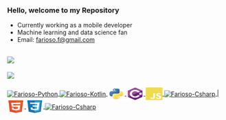 ### Hello, welcome to my Repository

- Currently working as a mobile developer
- Machine learning and data science fan
- Email: farioso.f@gmail.com
<br>
 <div>
  <a href="https://github.com/fariosofernando">
  <img height="150em" src="https://github-readme-stats.vercel.app/api?username=fariosofernando&show_icons=true&theme=dark&include_all_commits=true&count_private=true"/>
 <br><br> <img height="150em" src="https://github-readme-stats.vercel.app/api/top-langs/?username=fariosofernando&layout=compact&langs_count=7&theme=dark"/>
</div>
<div style="display: inline_block"><br>
 

 <img align="center" alt="Farioso-Python" height="30" width="40" src="https://cdn.jsdelivr.net/gh/devicons/devicon/icons/c/c-original.svg">
 
 <img align="center" alt="Farioso-Kotlin" height="30" width="40" src="https://cdn.jsdelivr.net/gh/devicons/devicon/icons/adonisjs/adonisjs-original.svg" />
 <img align="center" alt="Farioso-Python" height="30" width="40" src="https://raw.githubusercontent.com/devicons/devicon/master/icons/python/python-original.svg">
 <img align="center" alt="Farioso-Csharp" height="30" width="40" src="https://raw.githubusercontent.com/devicons/devicon/master/icons/csharp/csharp-original.svg">
  <img align="center" alt="Farioso-Js" height="30" width="40" src="https://raw.githubusercontent.com/devicons/devicon/master/icons/javascript/javascript-plain.svg">
 <img align="center" alt="Farioso-Csharp" height="30" width="40" src="https://cdn.jsdelivr.net/gh/devicons/devicon/icons/dart/dart-original.svg" />
 |
  <img align="center" alt="Farioso-HTML" height="30" width="40" src="https://raw.githubusercontent.com/devicons/devicon/master/icons/html5/html5-original.svg">
  <img align="center" alt="Farioso-CSS" height="30" width="40" src="https://raw.githubusercontent.com/devicons/devicon/master/icons/css3/css3-original.svg">
  
<!--   <img align="center" alt="Farioso-React" height="30" width="40" src="https://cdn.jsdelivr.net/gh/devicons/devicon/icons//-.svg"/> -->
  <img align="center" alt="Farioso-Csharp" height="30" width="40" src="https://cdn.jsdelivr.net/gh/devicons/devicon/icons/flutter/flutter-original.svg"/>
  
</div>
